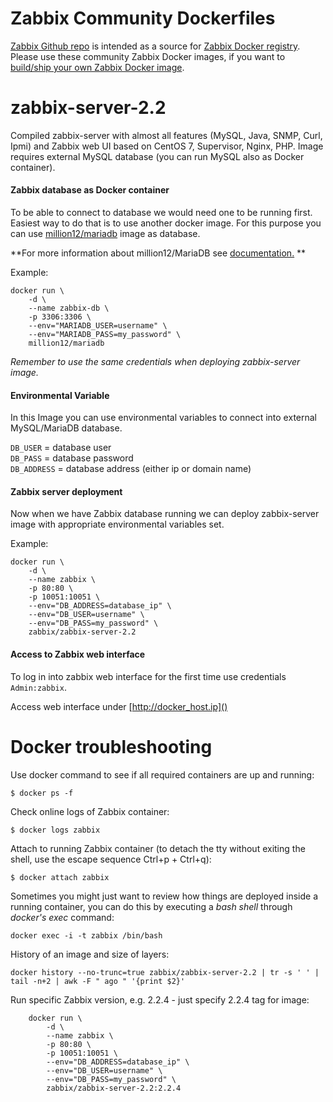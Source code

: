 Zabbix Community Dockerfiles
============================

[Zabbix Github repo](https://github.com/zabbix/zabbix-community-docker) is intended
 as a source for [Zabbix Docker registry](https://registry.hub.docker.com/repos/zabbix/).
Please use these community Zabbix Docker images, if you want to [build/ship your own Zabbix Docker image](https://github.com/zabbix/zabbix-community-docker#how-to-build-own-docker-image).

zabbix-server-2.2 
=================

Compiled zabbix-server with almost all features (MySQL, Java, SNMP, Curl, Ipmi) 
and Zabbix web UI based on CentOS 7, Supervisor, Nginx, PHP. Image requires external 
MySQL database (you can run MySQL also as Docker container).

#### Zabbix database as Docker container
To be able to connect to database we would need one to be running first. 
Easiest way to do that is to use another docker image. 
For this purpose you can use [million12/mariadb](https://registry.hub.docker.com/u/million12/mariadb/)
 image as database.

**For more information about million12/MariaDB see [documentation.](https://github.com/million12/docker-mariadb) **

Example:  

	docker run \
		-d \
		--name zabbix-db \
		-p 3306:3306 \
		--env="MARIADB_USER=username" \
		--env="MARIADB_PASS=my_password" \
		million12/mariadb

_Remember to use the same credentials when deploying zabbix-server image._


#### Environmental Variable
In this Image you can use environmental variables to connect into external MySQL/MariaDB database.

`DB_USER` = database user  
`DB_PASS` = database password  
`DB_ADDRESS` = database address (either ip or domain name)

#### Zabbix server deployment
Now when we have Zabbix database running we can deploy zabbix-server image with appropriate environmental variables set.

Example:  

	docker run \
		-d \
		--name zabbix \
		-p 80:80 \
		-p 10051:10051 \
		--env="DB_ADDRESS=database_ip" \
		--env="DB_USER=username" \
		--env="DB_PASS=my_password" \
		zabbix/zabbix-server-2.2
        
#### Access to Zabbix web interface 
To log in into zabbix web interface for the first time use credentials `Admin:zabbix`.  

Access web interface under [http://docker_host.ip]()

Docker troubleshooting
======================

Use docker command to see if all required containers are up and running: 
```
$ docker ps -f
```
Check online logs of Zabbix container:
```
$ docker logs zabbix
```
Attach to running Zabbix container (to detach the tty without exiting the shell, 
use the escape sequence Ctrl+p + Ctrl+q):
```
$ docker attach zabbix
```
Sometimes you might just want to review how things are deployed inside a running container, you can do this by executing a _bash shell_ through _docker's exec_ command:
```
docker exec -i -t zabbix /bin/bash
```
History of an image and size of layers: 
``` 
docker history --no-trunc=true zabbix/zabbix-server-2.2 | tr -s ' ' | tail -n+2 | awk -F " ago " '{print $2}'
```
Run specific Zabbix version, e.g. 2.2.4 - just specify 2.2.4 tag for image:
```
	docker run \
		-d \
		--name zabbix \
		-p 80:80 \
		-p 10051:10051 \
		--env="DB_ADDRESS=database_ip" \
		--env="DB_USER=username" \
		--env="DB_PASS=my_password" \
		zabbix/zabbix-server-2.2:2.2.4
```